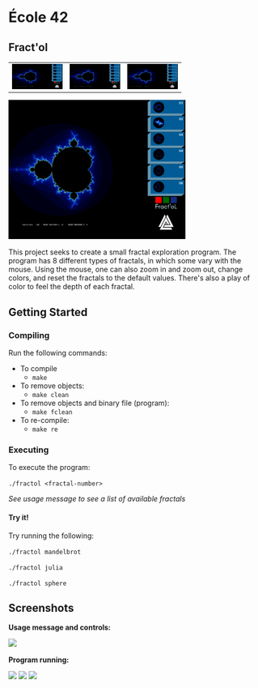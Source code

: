 
# École 42

## Fract'ol

<table style="width:100%">
  <tr>
    <td><img src="resources/1.png"style="width:100px;height:50px;"></td>
    <td><img src="resources/1.png"style="width:100px;height:50px;"></td>
    <td><img src="resources/1.png"style="width:100px;height:50px;"></td>
  </tr>
</table>
<img src="resources/1.png" width="350"/>

This project seeks to create a small fractal exploration program.
The program has 8 different types of fractals, in which some vary with the
mouse. Using the mouse, one can also zoom in and zoom out, change colors, and
reset the fractals to the default values. There's also a play of color to feel
the depth of each fractal.

## Getting Started

### Compiling

Run the following commands:

* To compile
	- `make`
* To remove objects:
	- `make clean`
* To remove objects and binary file (program):
	- `make fclean`
* To re-compile:
	- `make re`

### Executing

To execute the program:

`./fractol <fractal-number>`

*See usage message to see a list of available fractals*

#### Try it!

Try running the following:

`./fractol mandelbrot`

`./fractol julia`

`./fractol sphere`

## Screenshots

**Usage message and controls:**

<img src="resources/f.png" width="400" />

**Program running:**

<img src="resources/fr.png" width="550" />

<img src="resources/fractol-screenshot03.png" width="550" />

<img src="resources/fractol-screenshot04.png" width="550" />
